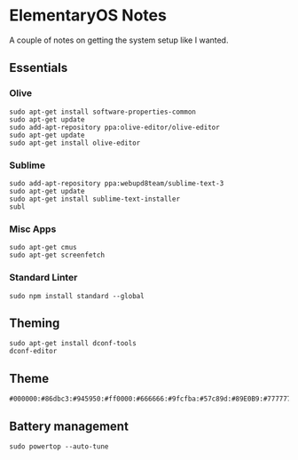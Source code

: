 # ElementaryOS Notes

A couple of notes on getting the system setup like I wanted.

## Essentials

### Olive

```
sudo apt-get install software-properties-common
sudo apt-get update
sudo add-apt-repository ppa:olive-editor/olive-editor
sudo apt-get update
sudo apt-get install olive-editor
```

### Sublime

```
sudo add-apt-repository ppa:webupd8team/sublime-text-3
sudo apt-get update
sudo apt-get install sublime-text-installer
subl
```

### Misc Apps

```
sudo apt-get cmus
sudo apt-get screenfetch
```

### Standard Linter

```
sudo npm install standard --global
```

## Theming

```
sudo apt-get install dconf-tools
dconf-editor
```

## Theme

```
#000000:#86dbc3:#945950:#ff0000:#666666:#9fcfba:#57c89d:#89E0B9:#777777:#91bda1:#945950:#789689:#a84c47:#e6d3b2:#a4dbcc:#ffffff
```

## Battery management

```
sudo powertop --auto-tune
```